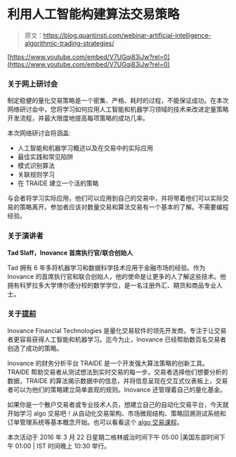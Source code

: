 # 利用人工智能构建算法交易策略

> 原文：<https://blog.quantinsti.com/webinar-artificial-intelligence-algorithmic-trading-strategies/>

[https://www.youtube.com/embed/V7UGqi83iJw?rel=0](https://www.youtube.com/embed/V7UGqi83iJw?rel=0)

### **关于网上研讨会**

制定稳健的量化交易策略是一个密集、严格、耗时的过程，不能保证成功。在本次网络研讨会中，您将学习如何应用人工智能和机器学习领域的技术来改进定量策略开发流程，并最大限度地提高每项策略的成功几率。

本次网络研讨会将涵盖:

*   人工智能和机器学习概述以及在交易中的实际应用
*   最佳实践和常见陷阱
*   模式识别算法
*   关联规则学习
*   在 TRAIDE 建立一个活的策略

与会者将学习实际应用，他们可以应用到自己的交易中，并将带着他们可以实际交易的策略离开。参加者应该对数量交易和算法交易有一个基本的了解。不需要编程经验。

### **关于演讲者**

**Tad Slaff，Inovance 首席执行官/联合创始人**

Tad 拥有 6 年多将机器学习和数据科学技术应用于金融市场的经验。作为 Inovance 的首席执行官和联合创始人，他的使命是让更多的人了解这些技术。他拥有科罗拉多大学博尔德分校的数学学位，是一名注册外汇、期货和商品专业人士。

### 关于[提前](https://inovancetech.com/)

Inovance Financial Technologies 是量化交易软件的领先开发商，专注于让交易者更容易获得人工智能和机器学习。迄今为止，Inovance 已经帮助数百名交易者创造了成功的策略。

Inovance 的财务分析平台 TRAIDE 是一个开发强大算法策略的创新工具。TRAIDE 帮助交易者从测试想法到实时交易的每一步。交易者选择他们想要分析的数据，TRAIDE 的算法揭示数据中的信息，并将信息呈现在交互式仪表板上，交易者可以为他们的策略建立简单直观的规则。Inovance 还管理着自己的量化基金。

如果你是一个散户交易者或专业技术人员，想建立自己的自动化交易平台，今天就开始学习 algo 交易吧！从自动化交易架构、市场微观结构、策略回溯测试系统和订单管理系统等基本概念开始。也可以看看这个 [algo 交易课程](https://www.quantinsti.com/epat/)。

本次活动于 2016 年 3 月 22 日星期二格林威治时间下午 05:00 |美国东部时间下午 01:00 | IST 时间晚上 10:30 举行。
